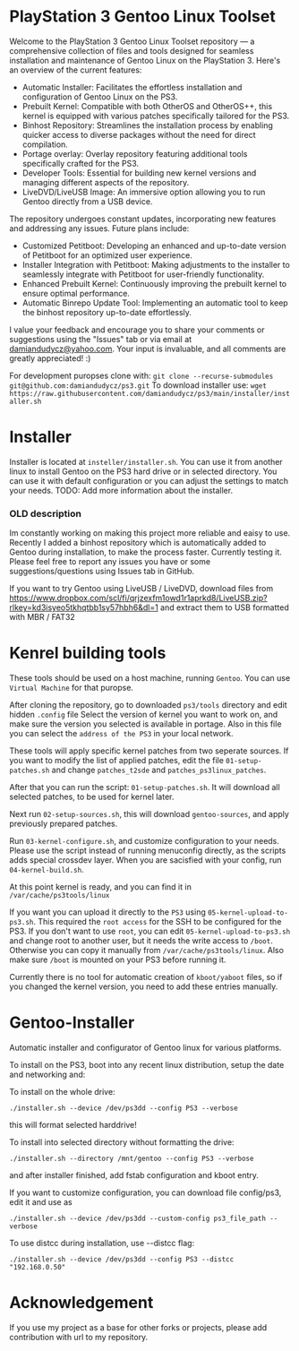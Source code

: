 # PlayStation 3 Gentoo Linux Toolset

Welcome to the PlayStation 3 Gentoo Linux Toolset repository — a comprehensive collection of files and tools designed for seamless installation and maintenance of Gentoo Linux on the PlayStation 3. Here's an overview of the current features:

- Automatic Installer: Facilitates the effortless installation and configuration of Gentoo Linux on the PS3.
- Prebuilt Kernel: Compatible with both OtherOS and OtherOS++, this kernel is equipped with various patches specifically tailored for the PS3.
- Binhost Repository: Streamlines the installation process by enabling quicker access to diverse packages without the need for direct compilation.
- Portage overlay: Overlay repository featuring additional tools specifically crafted for the PS3.
- Developer Tools: Essential for building new kernel versions and managing different aspects of the repository.
- LiveDVD/LiveUSB Image: An immersive option allowing you to run Gentoo directly from a USB device.

The repository undergoes constant updates, incorporating new features and addressing any issues. Future plans include:

- Customized Petitboot: Developing an enhanced and up-to-date version of Petitboot for an optimized user experience.
- Installer Integration with Petitboot: Making adjustments to the installer to seamlessly integrate with Petitboot for user-friendly functionality.
- Enhanced Prebuilt Kernel: Continuously improving the prebuilt kernel to ensure optimal performance.
- Automatic Binrepo Update Tool: Implementing an automatic tool to keep the binhost repository up-to-date effortlessly.

I value your feedback and encourage you to share your comments or suggestions using the "Issues" tab or via email at damiandudycz@yahoo.com.
Your input is invaluable, and all comments are greatly appreciated! :)

For development puropses clone with: `git clone --recurse-submodules git@github.com:damiandudycz/ps3.git`
To download installer use: `wget https://raw.githubusercontent.com/damiandudycz/ps3/main/installer/installer.sh`

# Installer

Installer is located at `insteller/installer.sh`. You can use it from another linux to install Gentoo on the PS3 hard drive or in selected directory.
You can use it with default configuration or you can adjust the settings to match your needs.
TODO: Add more information about the installer.

### OLD description

Im constantly working on making this project more reliable and eaisy to use. Recently I added a binhost repository which is automatically added to Gentoo during installation, to make the process faster. Currently testing it. 
Please feel free to report any issues you have or some suggestions/questions using Issues tab in GitHub.

If you want to try Gentoo using LiveUSB / LiveDVD, download files from https://www.dropbox.com/scl/fi/qrjzexfm1owd1r1aprkd8/LiveUSB.zip?rlkey=kd3isyeo5tkhqtbb1sy57hbh6&dl=1
and extract them to USB formatted with MBR / FAT32

# Kenrel building tools

These tools should be used on a host machine, running `Gentoo`. You can use `Virtual Machine` for that puropse.

After cloning the repository, go to downloaded `ps3/tools` directory and edit hidden `.config` file
Select the version of kernel you want to work on, and make sure the version you selected is available in portage. Also in this file you can select the `address of the PS3` in your local network.

These tools will apply specific kernel patches from two seperate sources. If you want to modify the list of applied patches, edit the file `01-setup-patches.sh` and change `patches_t2sde` and `patches_ps3linux_patches`. 

After that you can run the script: `01-setup-patches.sh`. It will download all selected patches, to be used for kernel later.

Next run `02-setup-sources.sh`, this will download `gentoo-sources`, and apply previously prepared patches.

Run `03-kernel-configure.sh`, and customize configuration to your needs. Please use the script instead of running menuconfig directly, as the scripts adds special crossdev layer.
When you are sacisfied with your config, run `04-kernel-build.sh`.

At this point kernel is ready, and you can find it in `/var/cache/ps3tools/linux`

If you want you can upload it directly to the `PS3` using `05-kernel-upload-to-ps3.sh`. This required the `root access` for the SSH to be configured for the PS3. If you don't want to use `root`, you can edit `05-kernel-upload-to-ps3.sh` and change root to another user, but it needs the write access to `/boot`. Otherwise you can copy it manually from `/var/cache/ps3tools/linux`. Also make sure `/boot` is mounted on your PS3 before running it.

Currently there is no tool for automatic creation of `kboot/yaboot` files, so if you changed the kernel version, you need to add these entries manually.

# Gentoo-Installer

Automatic installer and configurator of Gentoo linux for various platforms.

To install on the PS3, boot into any recent linux distribution, setup the date and networking and:

To install on the whole drive:

`./installer.sh --device /dev/ps3dd --config PS3 --verbose`

this will format selected harddrive!

To install into selected directory without formatting the drive:

`./installer.sh --directory /mnt/gentoo --config PS3 --verbose`

and after installer finished, add fstab configuration and kboot entry.

If you want to customize configuration, you can download file config/ps3, edit it and use as

`./installer.sh --device /dev/ps3dd --custom-config ps3_file_path --verbose`

To use distcc during installation, use --distcc flag:

`./installer.sh --device /dev/ps3dd --config PS3 --distcc "192.168.0.50"`

# Acknowledgement

If you use my project as a base for other forks or projects, please add contribution with url to my repository.
